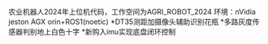 农业机器人2024年上位机代码，工作空间为AGRI_ROBOT_2024
环境：nVidia jeston AGX orin+ROS1(noetic)
*DT35测距加摄像头辅助识别花瓶
*多路灰度传感器判别地上白色十字
*新购入imu实现底盘闭环控制
